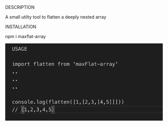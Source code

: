DESCRIPTION

A small utilty tool to flatten a deeply nested array

INSTALLATION

npm i maxflat-array


![screenshot](/usage.png)